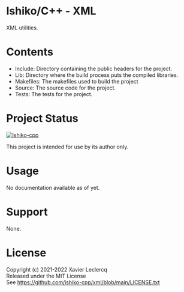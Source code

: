 # Ishiko/C++ - XML

XML utilities.

# Contents

- Include: Directory containing the public headers for the project.
- Lib: Directory where the build process puts the compiled libraries.
- Makefiles: The makefiles used to build the project
- Source: The source code for the project.
- Tests: The tests for the project.

# Project Status

[![Ishiko-cpp](https://circleci.com/gh/Ishiko-cpp/XML.svg?style=shield)](https://circleci.com/gh/Ishiko-cpp/XML)

This project is intended for use by its author only.

# Usage

No documentation available as of yet.

# Support

None.

# License

Copyright (c) 2021-2022 Xavier Leclercq\
Released under the MIT License\
See https://github.com/ishiko-cpp/xml/blob/main/LICENSE.txt
